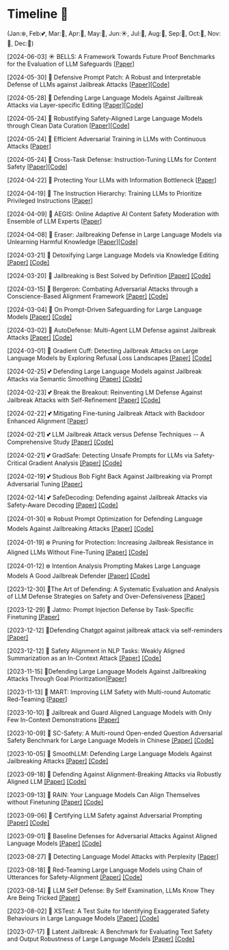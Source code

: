 # Timeline 🚀 
(Jan:❄️, Feb:💕, Mar:🌱, Apr:🌸, May:🌺, Jun:☀️, Jul:🍦, Aug:🌴, Sep:🍂, Oct:🎃, Nov:🦃, Dec:🎄)

[2024-06-03] ☀️ BELLS: A Framework Towards Future Proof Benchmarks for the Evaluation of LLM Safeguards [[Paper](https://arxiv.org/pdf/2406.01364)]

[2024-05-30] 🌺 Defensive Prompt Patch: A Robust and Interpretable Defense of LLMs against Jailbreak Attacks [[Paper](https://arxiv.org/pdf/2405.20099)][[Code](https://huggingface.co/spaces/TrustSafeAI/Defensive-Prompt-Patch-Jailbreak-Defense)]

[2024-05-28] 🌺 Defending Large Language Models Against Jailbreak Attacks via Layer-specific Editing [[Paper](https://arxiv.org/pdf/2405.18166)][[Code](https://github.com/ledllm/ledllm)]

[2024-05-24] 🌺 Robustifying Safety-Aligned Large Language Models through Clean Data Curation [[Paper](https://arxiv.org/pdf/2405.19358)][[Code](https://anonymous.4open.science/r/LLM-Safety-41C2/)]

[2024-05-24] 🌺 Efficient Adversarial Training in LLMs with Continuous Attacks [[Paper](https://arxiv.org/pdf/2405.15589)]

[2024-05-24] 🌺 Cross-Task Defense: Instruction-Tuning LLMs for Content Safety [[Paper](https://arxiv.org/pdf/2405.15202)][[Code](https://github.com/FYYFU/safety-defense)]

[2024-04-22] 🌸 Protecting Your LLMs with Information Bottleneck [[Paper](https://arxiv.org/pdf/2404.13968)]

[2024-04-19] 🌸 The Instruction Hierarchy: Training LLMs to Prioritize Privileged Instructions [[Paper](https://arxiv.org/pdf/2404.13208)]

[2024-04-09] 🌸 AEGIS: Online Adaptive AI Content Safety Moderation with Ensemble of LLM Experts [[Paper](https://arxiv.org/pdf/2404.05993.pdf)]

[2024-04-08] 🌸 Eraser: Jailbreaking Defense in Large Language Models via Unlearning Harmful Knowledge [[Paper](https://arxiv.org/pdf/2404.05880.pdf)][[Code](https://anonymous.4open.science/r/Eraser-537E/)]

[2024-03-21] 🌱 Detoxifying Large Language Models via Knowledge Editing [[Paper]](https://arxiv.org/pdf/2403.14472.pdf) [[Code]](https://github.com/zjunlp/EasyEdit)

[2024-03-20] 🌱 Jailbreaking is Best Solved by Definition [[Paper]](https://arxiv.org/pdf/2403.14725.pdf) [[Code]](https://github.com/kothasuhas/purple-problem)

[2024-03-15] 🌱 Bergeron: Combating Adversarial Attacks through a Conscience-Based Alignment Framework [[Paper]](https://arxiv.org/pdf/2312.00029.pdf) [[Code]](https://github.com/matthew-pisano/Bergeron)

[2024-03-04] 🌱 On Prompt-Driven Safeguarding for Large Language Models [[Paper]](https://arxiv.org/pdf/2401.18018.pdf) [[Code]](https://github.com/chujiezheng/LLM-Safeguard)

[2024-03-02] 🌱 AutoDefense: Multi-Agent LLM Defense against Jailbreak Attacks [[Paper]](https://arxiv.org/pdf/2403.04783) [[Code]](https://github.com/XHMY/AutoDefense)

[2024-03-01] 🌱 Gradient Cuff: Detecting Jailbreak Attacks on Large Language Models by Exploring Refusal Loss Landscapes [[Paper]](https://arxiv.org/pdf/2403.00867.pdf) [[Code]](https://huggingface.co/spaces/TrustSafeAI/GradientCuff-Jailbreak-Defense)

[2024-02-25] 💕 Defending Large Language Models against Jailbreak Attacks via Semantic Smoothing [[Paper]](https://arxiv.org/pdf/2402.16192.pdf) [[Code]](https://github.com/UCSB-NLP-Chang/SemanticSmooth)

[2024-02-23] 💕 Break the Breakout: Reinventing LM Defense Against Jailbreak Attacks with Self-Refinement [[Paper]](https://arxiv.org/pdf/2402.15180.pdf) [[Code]](https://anonymous.4open.science/r/refine-a-broken-4E03/t)

[2024-02-22] 💕 Mitigating Fine-tuning Jailbreak Attack with Backdoor Enhanced Alignment [[Paper](https://arxiv.org/pdf/2402.14968.pdf)]

[2024-02-21] 💕 LLM Jailbreak Attack versus Defense Techniques -- A Comprehensive Study [[Paper]](https://arxiv.org/pdf/2402.13457.pdf) [[Code]](https://sites.google.com/view/llmcomprehensive/home)

[2024-02-21] 💕 GradSafe: Detecting Unsafe Prompts for LLMs via Safety-Critical Gradient Analysis [[Paper]](https://arxiv.org/pdf/2402.13494.pdf) [[Code]](https://github.com/xyq7/GradSafe)

[2024-02-19] 💕 Studious Bob Fight Back Against Jailbreaking via Prompt Adversarial Tuning [[Paper]](https://arxiv.org/pdf/2402.06255.pdf)

[2024-02-14] 💕 SafeDecoding: Defending against Jailbreak Attacks via Safety-Aware Decoding [[Paper]](https://arxiv.org/pdf/2402.08983.pdf) [[Code]](https://github.com/uw-nsl/SafeDecoding)

[2024-01-30] ❄️ Robust Prompt Optimization for Defending Language Models Against Jailbreaking Attacks [[Paper]](https://arxiv.org/pdf/2401.17263.pdf) [[Code]](https://github.com/andyz245/rpo)

[2024-01-19] ❄️ Pruning for Protection: Increasing Jailbreak Resistance in Aligned LLMs Without Fine-Tuning [[Paper]](https://arxiv.org/pdf/2401.10862.pdf) [[Code]](https://github.com/CrystalEye42/eval-safety)

[2024-01-12] ❄️ Intention Analysis Prompting Makes Large Language Models A Good Jailbreak Defender [[Paper]](https://arxiv.org/pdf/2401.06561.pdf) [[Code]](https://github.com/alphadl/SafeLLM_with_IntentionAnalysis)

[2023-12-30] 🎄The Art of Defending: A Systematic Evaluation and Analysis of LLM Defense Strategies on Safety and Over-Defensiveness [[Paper]](https://arxiv.org/pdf/2401.00287.pdf)

[2023-12-29] 🎄 Jatmo: Prompt Injection Defense by Task-Specific Finetuning [[Paper]](https://arxiv.org/pdf/2312.17673.pdf)

[2023-12-12] 🎄Defending Chatgpt against jailbreak attack via self-reminders [[Paper]](https://www.nature.com/articles/s42256-023-00765-8)

[2023-12-12] 🎄 Safety Alignment in NLP Tasks: Weakly Aligned Summarization as an In-Context Attack [[Paper]](https://arxiv.org/pdf/2312.06924.pdf) [[Code]](https://github.com/FYYFU/SafetyAlignNLP)

[2023-11-15] 🦃Defending Large Language Models Against Jailbreaking Attacks Through Goal Prioritization[[Paper]](https://arxiv.org/pdf/2311.09096.pdf)

[2023-11-13] 🦃 MART: Improving LLM Safety with Multi-round Automatic Red-Teaming [[Paper](https://arxiv.org/pdf/2311.07689.pdf)]

[2023-10-10] 🎃 Jailbreak and Guard Aligned Language Models with Only Few In-Context Demonstrations [[Paper]](https://arxiv.org/pdf/2310.06387.pdf)

[2023-10-09] 🎃 SC-Safety: A Multi-round Open-ended Question Adversarial Safety Benchmark for Large Language Models in Chinese [[Paper]](https://arxiv.org/pdf/2310.05818.pdf) [[Code]](https://www.cluebenchmarks.com/)

[2023-10-05] 🎃 SmoothLLM: Defending Large Language Models Against Jailbreaking Attacks [[Paper]](https://arxiv.org/pdf/2310.03684.pdf) [[Code]](https://github.com/arobey1/smooth-llm)

[2023-09-18] 🍂 Defending Against Alignment-Breaking Attacks via Robustly Aligned LLM [[Paper]](https://arxiv.org/pdf/2309.14348.pdf) [[Code]](https://github.com/AAAAAAsuka/llm_defends)

[2023-09-13] 🍂 RAIN: Your Language Models Can Align Themselves without Finetuning [[Paper]](https://arxiv.org/pdf/2309.07124.pdf) [[Code]](https://github.com/SafeAILab/RAIN)

[2023-09-06] 🍂 Certifying LLM Safety against Adversarial Prompting [[Paper]](https://arxiv.org/pdf/2309.02705.pdf) [[Code]](https://github.com/aounon/certified-llm-safety)

[2023-09-01] 🍂 Baseline Defenses for Adversarial Attacks Against Aligned Language Models [[Paper]](https://arxiv.org/pdf/2309.00614.pdf) [[Code]](https://github.com/neelsjain/baseline-defenses)

[2023-08-27] 🌴 Detecting Language Model Attacks with Perplexity [[Paper](https://arxiv.org/pdf/2308.14132.pdf)]

[2023-08-18] 🌴 Red-Teaming Large Language Models using Chain of Utterances for Safety-Alignment [[Paper]](https://arxiv.org/pdf/2308.09662.pdf) [[Code]](https://github.com/declare-lab/red-instruct)

[2023-08-14] 🌴 LLM Self Defense: By Self Examination, LLMs Know They Are Being Tricked [[Paper]](https://arxiv.org/pdf/2308.07308.pdf)

[2023-08-02] 🌴 XSTest: A Test Suite for Identifying Exaggerated Safety Behaviours in Large Language Models [[Paper]](https://arxiv.org/pdf/2308.01263.pdf) [[Code]](https://github.com/paul-rottger/exaggerated-safety)

[2023-07-17] 🍦 Latent Jailbreak: A Benchmark for Evaluating Text Safety and Output Robustness of Large Language Models [[Paper]](https://arxiv.org/pdf/2307.08487.pdf) [[Code]](https://github.com/qiuhuachuan/latent-jailbreak)
